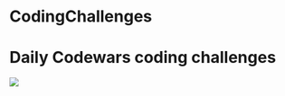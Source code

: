 # CodingChallenges

<h1>Daily Codewars coding challenges</h1> 

<img src="https://www.codewars.com/users/Widezad/badges/large">
